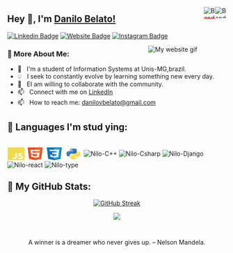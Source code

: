<a href="https://github.com/danilobelato/danilobelato/blob/main/README-PT.md"><img src="https://vetores.org/d/bandeira-do-brasil.svg" alt="Bandeira do Brasil" width="26" height="26" align="right"></a>
<a href="https://github.com/danilobelato/danilobelato"><img src="https://vetores.org/d/bandeira-estados-unidos.svg" alt="Bandeira dos Estados Unidos" width="26" height="26" style="border-bottom: 1px solid red;line" align="right"></a>
## Hey 👋, I'm [Danilo Belato!](https://github.com/danilobelato)

[![Linkedin Badge](https://img.shields.io/badge/-LinkedIn-0e76a8?style=flat-square&logo=Linkedin&logoColor=white)](https://www.linkedin.com/in/danilo-belato-ba4507266)
[![Website Badge](https://img.shields.io/badge/Website-3b5998?style=flat-square&logo=google-chrome&logoColor=white)](?)
[![Instagram Badge](https://img.shields.io/badge/-Instagram-e4405f?style=flat-square&logo=Instagram&logoColor=white)](https://www.instagram.com/danilobelato)

<div style="float:right; margin-left:10px;">
<img align="right" alt="My website gif" src="https://i.imgur.com/UZTT8F2.png" width="180px"/>
</div>

### 📝 More About Me:

- 🎒 &nbsp; I'm a student of Information Systems at Unis-MG,brazil.
- 💡 &nbsp; I seek to constantly evolve by learning something new every day.
- 💬 &nbsp; EI am willing to collaborate with the community.
- 📫 &nbsp; Connect with me on  [LinkedIn](https://www.linkedin.com/in/danilo-belato-ba4507266)
- 📫 &nbsp; How to reach me: [danilovbelato@gmail.com](mailto:danilovbelato@gmail.com)

## 🔨 Languages I'm stud ying:

<div style="display: inline_block"><br>
  <img align="center" alt="Nilo-Js" height="30" width="40" src="https://raw.githubusercontent.com/devicons/devicon/master/icons/javascript/javascript-plain.svg">
  <img align="center" alt="Nilo-HTML" height="30" width="40" src="https://raw.githubusercontent.com/devicons/devicon/master/icons/html5/html5-original.svg">
  <img align="center" alt="Nilo-CSS" height="30" width="40" src="https://raw.githubusercontent.com/devicons/devicon/master/icons/css3/css3-original.svg">
  <img align="center" alt="Nilo-Python" height="30" width="40" src="https://raw.githubusercontent.com/devicons/devicon/master/icons/python/python-original.svg">
  <img align="center" alt="Nilo-C++" height="30" width="40" src="https://cdn.jsdelivr.net/gh/devicons/devicon/icons/cplusplus/cplusplus-original.svg">
  <img align="center" alt="Nilo-Csharp" height="30" width="40" src="https://cdn.jsdelivr.net/gh/devicons/devicon/icons/c/c-original.svg">
  <img align="center" alt="Nilo-Django" height="30" width="40" src="https://cdn.jsdelivr.net/gh/devicons/devicon/icons/django/django-plain.svg">
  <img align="center" alt="Nilo-react" height="30" width="40" src="https://raw.githubusercontent.com/rahul-jha98/github_readme_icons/main/language_and_tools/square/react/react.svg">
  <img align="center" alt="Nilo-type" height="30" width="40" src="https://raw.githubusercontent.com/rahul-jha98/github_readme_icons/main/language_and_tools/square/typescript/typescript.svg">

##

## 🏅 My GitHub Stats:
<div align="center">

[![GitHub Streak](https://streak-stats.demolab.com?user=danilobelato&theme=dark)](https://git.io/streak-stats)
</div>

<div align="center">
<img height="180em" src="https://github-readme-stats.vercel.app/api?username=danilobelato&show_icons=true&&count_private=true&include_all_commits=true&theme=dark" />

#
<div align="center">
A winner is a dreamer who never gives up. – Nelson Mandela.
</div>



